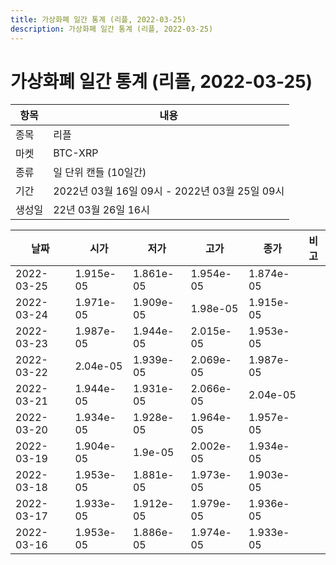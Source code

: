 ```yaml
---
title: 가상화폐 일간 통계 (리플, 2022-03-25)
description: 가상화폐 일간 통계 (리플, 2022-03-25)
---
```


가상화폐 일간 통계 (리플, 2022-03-25)
===

|항목|내용|
|--|--|
|종목|리플|
|마켓|BTC-XRP|
|종류|일 단위 캔들 (10일간)|
|기간|2022년 03월 16일 09시 - 2022년 03월 25일 09시|
|생성일|22년 03월 26일 16시|


|날짜|시가|저가|고가|종가|비고|
|--|--|--|--|--|--|
|2022-03-25|1.915e-05|1.861e-05|1.954e-05|1.874e-05|    |
|2022-03-24|1.971e-05|1.909e-05|1.98e-05|1.915e-05|    |
|2022-03-23|1.987e-05|1.944e-05|2.015e-05|1.953e-05|    |
|2022-03-22|2.04e-05|1.939e-05|2.069e-05|1.987e-05|    |
|2022-03-21|1.944e-05|1.931e-05|2.066e-05|2.04e-05|    |
|2022-03-20|1.934e-05|1.928e-05|1.964e-05|1.957e-05|    |
|2022-03-19|1.904e-05|1.9e-05|2.002e-05|1.934e-05|    |
|2022-03-18|1.953e-05|1.881e-05|1.973e-05|1.903e-05|    |
|2022-03-17|1.933e-05|1.912e-05|1.979e-05|1.936e-05|    |
|2022-03-16|1.953e-05|1.886e-05|1.974e-05|1.933e-05|    |
